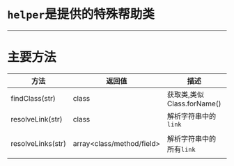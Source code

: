 # `helper`是提供的特殊帮助类

---

# 主要方法

| 方法  |  返回值  |  描述  |  示例  |
| ------------ | ------------ | ------------ |------------ |
| findClass(str) | class | 获取类,类似Class.forName() | helper.findClass("java.lang.String")| 
| resolveLink(str) | class | 解析字符串中的`link` | helper.resolveLink("{@link java.lang.String}")| 
| resolveLinks(str) | array<class/method/field> | 解析字符串中的所有`link` | helper.resolveLink("{@link java.lang.String},{@link java.lang.Long}")|
